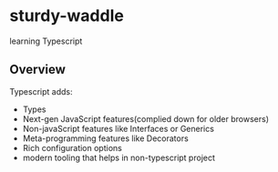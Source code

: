 # sturdy-waddle

learning Typescript

## Overview

Typescript adds:

- Types
- Next-gen JavaScript features(complied down for older browsers)
- Non-javaScript features like Interfaces or Generics
- Meta-programming features like Decorators
- Rich configuration options
- modern tooling that helps in non-typescript project
